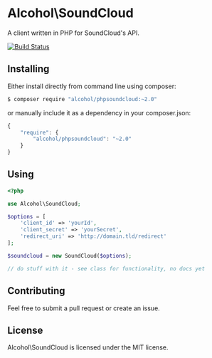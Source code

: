 # Alcohol\SoundCloud

A client written in PHP for SoundCloud's API.

[![Build Status](https://travis-ci.org/alcohol/phpsoundcloud.svg?branch=master)](https://travis-ci.org/alcohol/phpsoundcloud)

## Installing

Either install directly from command line using composer:

``` sh
$ composer require "alcohol/phpsoundcloud:~2.0"
```

or manually include it as a dependency in your composer.json:

``` javascript
{
    "require": {
        "alcohol/phpsoundcloud": "~2.0"
    }
}
```

## Using

``` php
<?php

use Alcohol\SoundCloud;

$options = [
    'client_id' => 'yourId',
    'client_secret' => 'yourSecret',
    'redirect_uri' => 'http://domain.tld/redirect'
];

$soundcloud = new SoundCloud($options);

// do stuff with it - see class for functionality, no docs yet
```

## Contributing

Feel free to submit a pull request or create an issue.

## License

Alcohol\SoundCloud is licensed under the MIT license.
